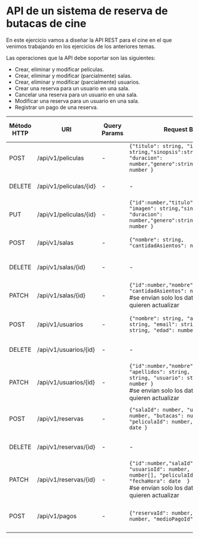 # API de un sistema de reserva de butacas de cine

En este ejercicio vamos a diseñar la API REST para el cine en el que venimos trabajando en los ejercicios de los anteriores temas.

Las operaciones que la API debe soportar son las siguientes:
- Crear, eliminar y modificar películas.
- Crear, eliminar y modificar (parcialmente) salas.
- Crear, eliminar y modificar (parcialmente) usuarios.
- Crear una reserva para un usuario en una sala.
- Cancelar una reserva para un usuario en una sala.
- Modificar una reserva para un usuario en una sala.
- Registrar un pago de una reserva.

| Método HTTP | URI            | Query Params | Request Body | Response Body    | Códigos HTTP de respuesta |
|-------------|----------------|--------------|--------------|------------------|-------------------------|
| POST         | /api/v1/peliculas | -            | `{"titulo": string, "imagen": string,"sinopsis":string, "duracion": number,"genero":string,"puntuacion": number }`| `{"id":number,"titulo": string, "imagen": string,"sinopsis":string, "duracion": number,"genero":string,"puntuacion": number}` | 201<br/> 400<br/> 500              |
| DELETE         | /api/v1/peliculas/{id} | -  | - | `{"resultado":boolean}` | 200<br/> 404<br/> 500|
| PUT         | /api/v1/peliculas/{id} | -            | `{"id":number,"titulo": string, "imagen": string,"sinopsis":string, "duracion": number,"genero":string,"puntuacion": number }`| `{"id":number,"titulo": string, "imagen": string,"sinopsis":string, "duracion": number,"genero":string,"puntuacion": number}` | 200<br/> 400<br/>404<br/> 500              |
| POST         | /api/v1/salas | -            | `{"nombre": string, "cantidadAsientos": number }`| `{"id":number,"nombre": string, "cantidadAsientos": number}` | 201<br/> 400<br/> 500              |
| DELETE         | /api/v1/salas/{id} | -  | - | `{"resultado":boolean}` | 200<br/> 404<br/> 500|
| PATCH         | /api/v1/salas/{id} | -            | `{"id":number,"nombre": string, "cantidadAsientos": number}`<br/> #se envian solo los datos que se quieren actualizar| `{"id":number,"nombre": string, "cantidadAsientos": number}` | 200<br/> 400<br/>404<br/> 500              |
| POST         | /api/v1/usuarios | -            | `{"nombre": string, "apellidos": string, "email": string, "usuario": string, "edad": number }`| `{"id":number,"nombre": string, "apellidos": string, "email": string, "usuario": string, "edad": number }` | 201<br/> 400<br/> 500              |
| DELETE         | /api/v1/usuarios/{id} | -  | - | `{"resultado":boolean}` | 200<br/> 404<br/> 500|
| PATCH         | /api/v1/usuarios/{id} | -            | `{"id":number,"nombre": string, "apellidos": string, "email": string, "usuario": string, "edad": number }`<br/> #se envian solo los datos que se quieren actualizar| `{"id":number,"nombre": string, "apellidos": string, "email": string, "usuario": string, "edad": number }` | 200<br/> 400<br/>404<br/> 500              |
| POST         | /api/v1/reservas | -            | `{"salaId": number, "usuarioId": number, "butacas": number[], "peliculaId": number, "fechaHora": date }`| `{"id":number,"salaId": number, "usuarioId": number, "butacas": number[], "peliculaId": number, "fechaHora": date  }` | 201<br/> 400<br/>404<br/> 500              |
| DELETE         | /api/v1/reservas/{id} | -  | - | `{"resultado":boolean}` | 200<br/> 404<br/> 500|
| PATCH         | /api/v1/reservas/{id} | -            | `{"id":number,"salaId": number, "usuarioId": number, "butacas": number[], "peliculaId": number, "fechaHora": date  }`<br/> #se envian solo los datos que se quieren actualizar| `{"id":number,"nombre": string, "apellidos": string, "email": string, "usuario": string, "edad": number }` | 200<br/> 400<br/>404<br/> 500              |
| POST         | /api/v1/pagos | -            | `{"reservaId": number, "monto": number, "medioPagoId": number }`| `{"id":number,"reservaId": number, "monto": number, "medioPagoId": number, "fechaPago": date }` | 201<br/> 400<br/>404<br/> 500              |
